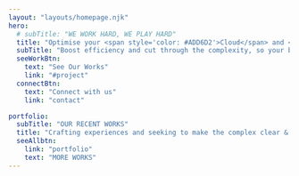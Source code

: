 ```yaml
---
layout: "layouts/homepage.njk"
hero:
  # subTitle: "WE WORK HARD, WE PLAY HARD"
  title: "Optimise your <span style='color: #ADD6D2'>Cloud</span> and <span style='color: #ADD6D2'>Data Center</span> Operations with Next-Gen Automation."
  subTitle: "Boost efficiency and cut through the complexity, so your business can stay agile and focus on what matters most."
  seeWorkBtn:
    text: "See Our Works"
    link: "#project"
  connectBtn: 
    text: "Connect with us"
    link: "contact"

portfolio:
  subTitle: "OUR RECENT WORKS"
  title: "Crafting experiences and seeking to make the complex clear & beautiful."
  seeAllbtn:
    link: "portfolio"
    text: "MORE WORKS"
---
```

